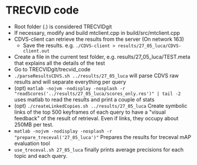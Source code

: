 TRECVID code
============
* Root folder (.) is considered TRECVIDgit
* If necessary, modify and build mtclient.cpp in build/src/mtclient.cpp
* CDVS-client can retrieve the results from the server (On network 163)
	* Save the results. e.g. `./CDVS-client > results/27_05_luca/CDVS-client.out`
* Create a file in the current test folder, e.g. results/27_05_luca/TEST.meta that explains all the details of the test
* Go to TRECVIDgit/trecvid_code
* `./parseResultsCDVS.sh ../results/27_05_luca` will parse CDVS raw results and will separate everything per query
* (opt) `matlab -nojvm -nodisplay -nosplash -r "readScores('../results/27_05_luca/scores_only.res')" | tail -2` uses matlab to read the results and print a couple of stats
* (opt) `./createLinkedCopies.sh ../results/27_05_luca` Create symbolic links of the top 500 keyframes of each query to have a "visual feedback" of the result of retrieval. Even if links, they occupy about 250MB per test.
* `matlab -nojvm -nodisplay -nosplash -r "prepare_treceval('27_05_luca')"` Prepares the results for treceval mAP evaluation tool
* `use_treceval.sh 27_05_luca` finally prints average precisions for each topic and each query.

